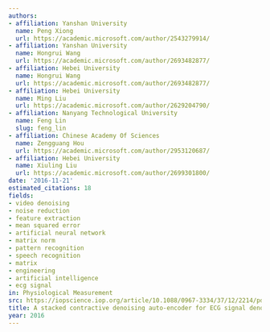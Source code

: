 ```yaml
---
authors:
- affiliation: Yanshan University
  name: Peng Xiong
  url: https://academic.microsoft.com/author/2543279914/
- affiliation: Yanshan University
  name: Hongrui Wang
  url: https://academic.microsoft.com/author/2693482877/
- affiliation: Hebei University
  name: Hongrui Wang
  url: https://academic.microsoft.com/author/2693482877/
- affiliation: Hebei University
  name: Ming Liu
  url: https://academic.microsoft.com/author/2629204790/
- affiliation: Nanyang Technological University
  name: Feng Lin
  slug: feng_lin
- affiliation: Chinese Academy Of Sciences
  name: Zengguang Hou
  url: https://academic.microsoft.com/author/2953120687/
- affiliation: Hebei University
  name: Xiuling Liu
  url: https://academic.microsoft.com/author/2699301800/
date: '2016-11-21'
estimated_citations: 18
fields:
- video denoising
- noise reduction
- feature extraction
- mean squared error
- artificial neural network
- matrix norm
- pattern recognition
- speech recognition
- matrix
- engineering
- artificial intelligence
- ecg signal
in: Physiological Measurement
src: https://iopscience.iop.org/article/10.1088/0967-3334/37/12/2214/pdf
title: A stacked contractive denoising auto-encoder for ECG signal denoising.
year: 2016
---
```

